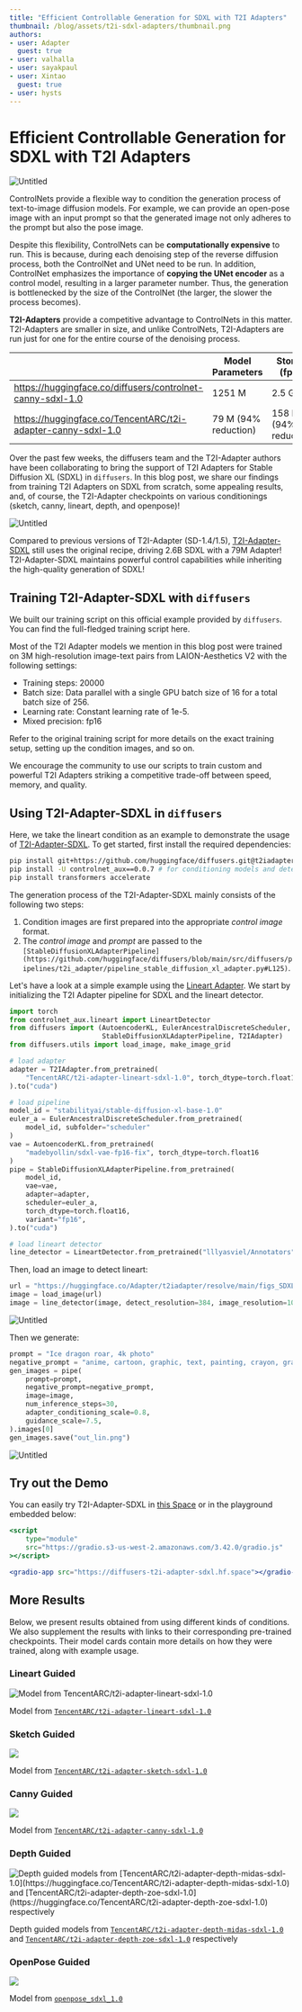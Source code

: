 ```yaml
---
title: "Efficient Controllable Generation for SDXL with T2I Adapters"
thumbnail: /blog/assets/t2i-sdxl-adapters/thumbnail.png
authors:
- user: Adapter
  guest: true
- user: valhalla
- user: sayakpaul
- user: Xintao
  guest: true
- user: hysts
---
```


# Efficient Controllable Generation for SDXL with T2I Adapters

<!-- {blog_metadata} -->
<!-- {authors} -->

![Untitled](Efficient%20Controllable%20Generation%20for%20SDXL%20with%20T2%20b3f366700a0f4d9cb52a81adb62ce70f/Untitled.png)

ControlNets provide a flexible way to condition the generation process of text-to-image diffusion models. For example, we can provide an open-pose image with an input prompt so that the generated image not only adheres to the prompt but also the pose image. 

Despite this flexibility, ControlNets can be **computationally expensive** to run. This is because, during each denoising step of the reverse diffusion process, both the ControlNet and UNet need to be run. In addition, ControlNet emphasizes the importance of **copying the UNet encoder** as a control model, resulting in a larger parameter number. Thus, the generation is bottlenecked by the size of the ControlNet (the larger, the slower the process becomes). 

**T2I-Adapters** provide a competitive advantage to ControlNets in this matter. T2I-Adapters are smaller in size, and unlike ControlNets, T2I-Adapters are run just for one for the entire course of the denoising process. 

|  | Model Parameters | Storage (fp16) |
| --- | --- | --- |
| https://huggingface.co/diffusers/controlnet-canny-sdxl-1.0 | 1251 M | 2.5 GB |
| https://huggingface.co/TencentARC/t2i-adapter-canny-sdxl-1.0 | 79 M (94% reduction) | 158 MB (94% reduction) |

Over the past few weeks, the diffusers team and the T2I-Adapter authors have been collaborating to bring the support of T2I Adapters for Stable Diffusion XL (SDXL) in `diffusers`. In this blog post, we share our findings from training T2I Adapters on SDXL from scratch, some appealing results, and, of course, the T2I-Adapter checkpoints on various conditionings (sketch, canny, lineart, depth, and openpose)!

![Untitled](Efficient%20Controllable%20Generation%20for%20SDXL%20with%20T2%20b3f366700a0f4d9cb52a81adb62ce70f/Untitled%201.png)

Compared to previous versions of T2I-Adapter (SD-1.4/1.5), [T2I-Adapter-SDXL](https://github.com/TencentARC/T2I-Adapter) still uses the original recipe, driving 2.6B SDXL with a 79M Adapter! T2I-Adapter-SDXL maintains powerful control capabilities while inheriting the high-quality generation of SDXL!

## Training T2I-Adapter-SDXL with `diffusers`

We built our training script on this official example provided by `diffusers`. You can find the full-fledged training script here. 

Most of the T2I Adapter models we mention in this blog post were trained on 3M high-resolution image-text pairs from LAION-Aesthetics V2 with the following settings: 

- Training steps: 20000
- Batch size: Data parallel with a single GPU batch size of 16 for a total batch size of 256.
- Learning rate: Constant learning rate of 1e-5.
- Mixed precision: fp16

Refer to the original training script for more details on the exact training setup, setting up the condition images, and so on. 

We encourage the community to use our scripts to train custom and powerful T2I Adapters striking a competitive trade-off between speed, memory, and quality. 

## Using T2I-Adapter-SDXL in `diffusers`

Here, we take the lineart condition as an example to demonstrate the usage of [T2I-Adapter-SDXL](https://github.com/TencentARC/T2I-Adapter/tree/XL). To get started, first install the required dependencies:

```bash
pip install git+https://github.com/huggingface/diffusers.git@t2iadapterxl # for now
pip install -U controlnet_aux==0.0.7 # for conditioning models and detectors
pip install transformers accelerate 
```

The generation process of the T2I-Adapter-SDXL mainly consists of the following two steps:

1. Condition images are first prepared into the appropriate *control image* format.
2. The *control image* and *prompt* are passed to the `[StableDiffusionXLAdapterPipeline](https://github.com/huggingface/diffusers/blob/main/src/diffusers/pipelines/t2i_adapter/pipeline_stable_diffusion_xl_adapter.py#L125)`.

Let's have a look at a simple example using the [Lineart Adapter](https://huggingface.co/TencentARC/t2i-adapter-lineart-sdxl-1.0). We start by initializing the T2I Adapter pipeline for SDXL and the lineart detector. 

```python
import torch
from controlnet_aux.lineart import LineartDetector
from diffusers import (AutoencoderKL, EulerAncestralDiscreteScheduler,
                       StableDiffusionXLAdapterPipeline, T2IAdapter)
from diffusers.utils import load_image, make_image_grid

# load adapter
adapter = T2IAdapter.from_pretrained(
    "TencentARC/t2i-adapter-lineart-sdxl-1.0", torch_dtype=torch.float16, varient="fp16"
).to("cuda")

# load pipeline
model_id = "stabilityai/stable-diffusion-xl-base-1.0"
euler_a = EulerAncestralDiscreteScheduler.from_pretrained(
    model_id, subfolder="scheduler"
)
vae = AutoencoderKL.from_pretrained(
    "madebyollin/sdxl-vae-fp16-fix", torch_dtype=torch.float16
)
pipe = StableDiffusionXLAdapterPipeline.from_pretrained(
    model_id,
    vae=vae,
    adapter=adapter,
    scheduler=euler_a,
    torch_dtype=torch.float16,
    variant="fp16",
).to("cuda")

# load lineart detector
line_detector = LineartDetector.from_pretrained("lllyasviel/Annotators").to("cuda")
```

Then, load an image to detect lineart:

```python
url = "https://huggingface.co/Adapter/t2iadapter/resolve/main/figs_SDXLV1.0/org_lin.jpg"
image = load_image(url)
image = line_detector(image, detect_resolution=384, image_resolution=1024)
```

![Untitled](Efficient%20Controllable%20Generation%20for%20SDXL%20with%20T2%20b3f366700a0f4d9cb52a81adb62ce70f/Untitled%202.png)

Then we generate: 

```python
prompt = "Ice dragon roar, 4k photo"
negative_prompt = "anime, cartoon, graphic, text, painting, crayon, graphite, abstract, glitch, deformed, mutated, ugly, disfigured"
gen_images = pipe(
    prompt=prompt,
    negative_prompt=negative_prompt,
    image=image,
    num_inference_steps=30,
    adapter_conditioning_scale=0.8,
    guidance_scale=7.5,
).images[0]
gen_images.save("out_lin.png")
```

![Untitled](Efficient%20Controllable%20Generation%20for%20SDXL%20with%20T2%20b3f366700a0f4d9cb52a81adb62ce70f/Untitled%203.png)

## Try out the Demo

You can easily try T2I-Adapter-SDXL in [this Space](https://huggingface.co/spaces/diffusers/T2I-Adapter-SDXL) or in the playground embedded below:

```jsx
<script
	type="module"
	src="https://gradio.s3-us-west-2.amazonaws.com/3.42.0/gradio.js"
></script>

<gradio-app src="https://diffusers-t2i-adapter-sdxl.hf.space"></gradio-app>
```

## More Results

Below, we present results obtained from using different kinds of conditions. We also supplement the results with links to their corresponding pre-trained checkpoints. Their model cards contain more details on how they were trained, along with example usage. 

### Lineart Guided

![Model from [`TencentARC/t2i-adapter-lineart-sdxl-1.0`](https://huggingface.co/TencentARC/t2i-adapter-lineart-sdxl-1.0)](Efficient%20Controllable%20Generation%20for%20SDXL%20with%20T2%20b3f366700a0f4d9cb52a81adb62ce70f/Untitled%204.png)

Model from [`TencentARC/t2i-adapter-lineart-sdxl-1.0`](https://huggingface.co/TencentARC/t2i-adapter-lineart-sdxl-1.0)

### Sketch Guided

![](Efficient%20Controllable%20Generation%20for%20SDXL%20with%20T2%20b3f366700a0f4d9cb52a81adb62ce70f/Untitled%205.png)

Model from [`TencentARC/t2i-adapter-sketch-sdxl-1.0`](https://huggingface.co/TencentARC/t2i-adapter-sketch-sdxl-1.0)

### Canny Guided

![](Efficient%20Controllable%20Generation%20for%20SDXL%20with%20T2%20b3f366700a0f4d9cb52a81adb62ce70f/Untitled%206.png)

Model from [`TencentARC/t2i-adapter-canny-sdxl-1.0`](https://huggingface.co/TencentARC/t2i-adapter-canny-sdxl-1.0)

### Depth Guided

![Depth guided models from `[TencentARC/t2i-adapter-depth-midas-sdxl-1.0](https://huggingface.co/TencentARC/t2i-adapter-depth-midas-sdxl-1.0)` and `[TencentARC/t2i-adapter-depth-zoe-sdxl-1.0](https://huggingface.co/TencentARC/t2i-adapter-depth-zoe-sdxl-1.0)` respectively](Efficient%20Controllable%20Generation%20for%20SDXL%20with%20T2%20b3f366700a0f4d9cb52a81adb62ce70f/Untitled%207.png)

Depth guided models from [`TencentARC/t2i-adapter-depth-midas-sdxl-1.0`](https://huggingface.co/TencentARC/t2i-adapter-depth-midas-sdxl-1.0) and [`TencentARC/t2i-adapter-depth-zoe-sdxl-1.0`](https://huggingface.co/TencentARC/t2i-adapter-depth-zoe-sdxl-1.0) respectively

### OpenPose Guided

![](Efficient%20Controllable%20Generation%20for%20SDXL%20with%20T2%20b3f366700a0f4d9cb52a81adb62ce70f/Untitled%208.png)

Model from [`openpose_sdxl_1.0`](https://huggingface.co/Adapter/t2iadapter/tree/main/openpose_sdxl_1.0)